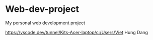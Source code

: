 # Web-dev-project
 My personal web development project

https://vscode.dev/tunnel/Kits-Acer-laptop/c:/Users/Viet Hung Dang